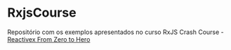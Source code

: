 # RxjsCourse

Repositório com os exemplos apresentados no curso RxJS Crash Course - [Reactivex From Zero to Hero](https://www.udemy.com/course/rxjs-crash-course-reactivex-from-zero-to-hero)
